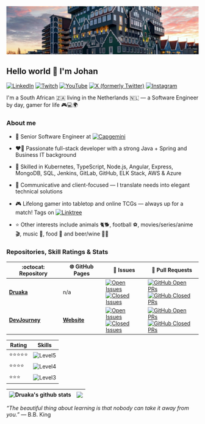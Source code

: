 <img alt="Scenic view of Zaandam" src="./assets/zaandam.jpg" />

## Hello world 👋 I'm Johan
[![LinkedIn](https://img.shields.io/badge/-LinkedIn-0077B5?style=for-the-badge&logo=linkedin&logoColor=white)](https://www.linkedin.com/in/johan-van-wyk-0/)
[![Twitch](https://img.shields.io/badge/Twitch-%239146FF.svg?style=for-the-badge&logo=Twitch&logoColor=white)](https://www.twitch.tv/druakah)
[![YouTube](https://img.shields.io/badge/YouTube-%23FF0000.svg?style=for-the-badge&logo=YouTube&logoColor=white)](https://www.youtube.com/@druakah)
[![X (formerly Twitter)](https://img.shields.io/badge/X%20(formerly%20Twitter)-%231DA1F2.svg?style=for-the-badge&logo=x&logoColor=white)](https://x.com/JohanvanWyk3525)
[![Instagram](https://img.shields.io/badge/Instagram-%23E4405F.svg?style=for-the-badge&logo=Instagram&logoColor=white)](https://www.instagram.com/johanvanwyk0/)

I'm a South African 🇿🇦 living in the Netherlands 🇳🇱 — a Software Engineer by day, gamer for life 🎮💻🌍

### About me

- 💼 Senior Software Engineer at [![Capgemini](https://img.shields.io/badge/-Capgemini-0070AD?style=flat&logo=capgemini&logoColor=white)](https://www.capgemini.com/nl-nl/)

- ❤️‍🔥 Passionate full-stack developer with a strong Java + Spring and Business IT background

- 🚀 Skilled in Kubernetes, TypeScript, Node.js, Angular, Express, MongoDB, SQL, Jenkins, GitLab, GitHub, ELK Stack, AWS & Azure

- 🤝 Communicative and client-focused — I translate needs into elegant technical solutions

- 🎮 Lifelong gamer into tabletop and online TCGs — always up for a match! Tags on [![Linktree](https://img.shields.io/badge/-Linktree-3DD056?style=flat&logo=linktree&logoColor=white)](https://linktr.ee/druakah)

- ⭐ Other interests include animals 🐈🐕, football ⚽, movies/series/anime 🎬, music 🎵, food 🍔 and beer/wine 🍺🍷

### Repositories, Skill Ratings & Stats
| :octocat:️ Repository | 🌐 GitHub Pages | 🐜 Issues | 🚧 Pull Requests |
|---|---|---|---|
| [**Druaka**](https://github.com/Druaka/Druaka) | n/a | [![Open Issues](https://img.shields.io/github/issues/Druaka/Druaka?color=6f42c1&logo=github&style=flat)](https://github.com/Druaka/Druaka/issues)<br/>[![Closed Issues](https://img.shields.io/github/issues-closed/Druaka/Druaka?color=6c757d&logo=github&style=flat)](https://github.com/Druaka/Druaka/issues?q=is%3Aissue+is%3Aclosed) | [![GitHub Open PRs](https://img.shields.io/github/issues-pr/Druaka/Druaka?style=flat&color=f66a0a&logo=github)](https://github.com/Druaka/Druaka/pulls)<br/>[![GitHub Closed PRs](https://img.shields.io/github/issues-pr-closed/Druaka/Druaka?style=flat&color=6c757d&logo=github)](https://github.com/Druaka/Druaka/pulls?q=is%3Apr+is%3Aclosed) |
| [**DevJourney**](https://github.com/Druaka/devjourney) | [**Website**](https://druaka.github.io/devjourney/) | [![Open Issues](https://img.shields.io/github/issues/Druaka/devjourney?color=6f42c1&logo=github&style=flat)](https://github.com/Druaka/devjourney/issues)<br/>[![Closed Issues](https://img.shields.io/github/issues-closed/Druaka/devjourney?color=6c757d&logo=github&style=flat)](https://github.com/Druaka/devjourney/issues?q=is%3Aissue+is%3Aclosed) | [![GitHub Open PRs](https://img.shields.io/github/issues-pr/Druaka/devjourney?style=flat&color=f66a0a&logo=github)](https://github.com/Druaka/devjourney/pulls)<br/>[![GitHub Closed PRs](https://img.shields.io/github/issues-pr-closed/Druaka/devjourney?style=flat&color=6c757d&logo=github)](https://github.com/Druaka/devjourney/pulls?q=is%3Apr+is%3Aclosed) |

| Rating | Skills                                                                                                                                                                                                                                                                                                                                                                                                        |
|--------|---------------------------------------------------------------------------------------------------------------------------------------------------------------------------------------------------------------------------------------------------------------------------------------------------------------------------------------------------------------------------------------------------------------|
| ⭐⭐⭐⭐⭐ | ![Level5](https://skillicons.dev/icons?i=java,spring,kubernetes&theme=dark&perline=16)                                                                                                                                                                                                                                                                                                                        |
| ⭐⭐⭐⭐ | ![Level4](https://skillicons.dev/icons?i=mongodb,express,angular,nodejs&theme=dark&perline=16)                                                                                                                                                                                                                                                                                                                |
| ⭐⭐⭐ | ![Level3](https://skillicons.dev/icons?i=js,ts,html,css,md,regex,powershell,cs,r,hibernate,mysql,postgres,redis,docker,jenkins,githubactions,prometheus,grafana,elasticsearch,aws,azure,firebase,gradle,maven,npm,jquery,bootstrap,vue,rabbitmq,selenium,git,gitlab,github,bitbucket,windows,linux,ubuntu,debian,redhat,idea,eclipse,postman,gmail,linkedin,discord,instagram,twitter,&theme=dark&perline=16) |

| <img align="center" src="https://github-readme-stats.vercel.app/api?username=Druaka&show_icons=true&hide_border=true" alt="Druaka's github stats" /> | <img align="center" src="https://github-readme-stats.vercel.app/api/top-langs/?username=Druaka&layout=compact&hide_border=true" /> |
|------------------------------------------------------------------------------------------------------------------------------------------------------------------------------------------------------------------------------------------------| ------------- |

<p><i>“The beautiful thing about learning is that nobody can take it away from you.”</i> — B.B. King</p>
